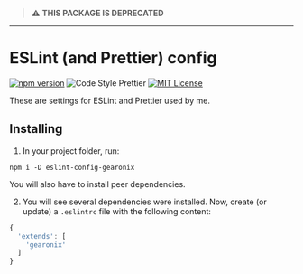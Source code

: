 > :warning: **THIS PACKAGE IS DEPRECATED**

---

# ESLint (and Prettier) config

[![npm version](https://badge.fury.io/js/eslint-config-gearonix.svg)](https://badge.fury.io/js/eslint-config-gearonix)
 ![Code Style Prettier](https://img.shields.io/badge/code_style-prettier-ff69b4.svg) 
 [![MIT License](https://img.shields.io/badge/license-MIT-red.svg?style=flat)](https://github.com/leonardofaria/leozera-ui/blob/master/LICENSE) 


These are settings for ESLint and Prettier used by me.

## Installing

1. In your project folder, run:

```
npm i -D eslint-config-gearonix
```
You will also have to install peer dependencies.


2. You will see several dependencies were installed. Now, create (or update) a `.eslintrc` file with the following content:

```js
{
  'extends': [
    'gearonix'
  ]
}
```
